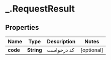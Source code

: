 # _.RequestResult

## Properties
Name | Type | Description | Notes
------------ | ------------- | ------------- | -------------
**code** | **String** | کد درخواست | [optional] 


